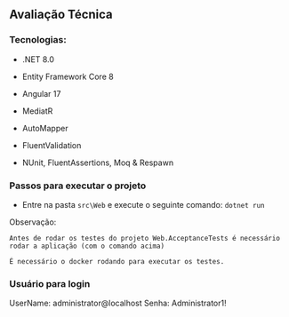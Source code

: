 ## Avaliação Técnica

### Tecnologias:
  - .NET 8.0
  
  - Entity Framework Core 8
  
  - Angular 17
  
  - MediatR 

  - AutoMapper  
  
  - FluentValidation
  
  - NUnit, FluentAssertions, Moq & Respawn


### Passos para executar o projeto
  - Entre na pasta `src\Web` e execute o seguinte comando:
  `dotnet run`

  Observação: 
  
    Antes de rodar os testes do projeto Web.AcceptanceTests é necessário rodar a aplicação (com o comando acima) 
    
    É necessário o docker rodando para executar os testes.

### Usuário para login

UserName: administrator@localhost
Senha: Administrator1!




